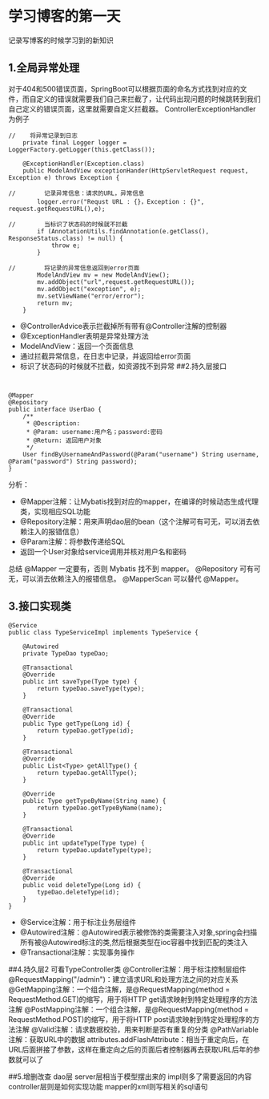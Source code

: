 # 学习博客的第一天
记录写博客的时候学习到的新知识

## 1.全局异常处理
对于404和500错误页面，SpringBoot可以根据页面的命名方式找到对应的文件，而自定义的错误就需要我们自己来拦截了，让代码出现问题的时候跳转到我们自己定义的错误页面，这里就需要自定义拦截器。
ControllerExceptionHandler 为例子  

```aidl
//    将异常记录到日志
    private final Logger logger = LoggerFactory.getLogger(this.getClass());

    @ExceptionHandler(Exception.class)
    public ModelAndView exceptionHander(HttpServletRequest request, Exception e) throws Exception {

//        记录异常信息：请求的URL，异常信息
        logger.error("Requst URL : {}，Exception : {}", request.getRequestURL(),e);

//        当标识了状态码的时候就不拦截
        if (AnnotationUtils.findAnnotation(e.getClass(), ResponseStatus.class) != null) {
            throw e;
        }

//        将记录的异常信息返回到error页面
        ModelAndView mv = new ModelAndView();
        mv.addObject("url",request.getRequestURL());
        mv.addObject("exception", e);
        mv.setViewName("error/error");
        return mv;
    }
```
- @ControllerAdvice表示拦截掉所有带有@Controller注解的控制器
- @ExceptionHandler表明是异常处理方法
- ModelAndView：返回一个页面信息
- 通过拦截异常信息，在日志中记录，并返回给error页面
- 标识了状态码的时候就不拦截，如资源找不到异常
##2.持久层接口
```aidl


@Mapper
@Repository
public interface UserDao {
    /**
     * @Description:
     * @Param: username:用户名；password:密码
     * @Return: 返回用户对象
     */
    User findByUsernameAndPassword(@Param("username") String username, @Param("password") String password);
}
```
分析：

- @Mapper注解：让Mybatis找到对应的mapper，在编译的时候动态生成代理类，实现相应SQL功能
- @Repository注解：用来声明dao层的bean（这个注解可有可无，可以消去依赖注入的报错信息）
- @Param注解：将参数传递给SQL
- 返回一个User对象给service调用并核对用户名和密码

总结
@Mapper 一定要有，否则 Mybatis 找不到 mapper。
@Repository 可有可无，可以消去依赖注入的报错信息。
@MapperScan 可以替代 @Mapper。

## 3.接口实现类
```aidl
@Service
public class TypeServiceImpl implements TypeService {

    @Autowired
    private TypeDao typeDao;

    @Transactional
    @Override
    public int saveType(Type type) {
        return typeDao.saveType(type);
    }

    @Transactional
    @Override
    public Type getType(Long id) {
        return typeDao.getType(id);
    }

    @Transactional
    @Override
    public List<Type> getAllType() {
        return typeDao.getAllType();
    }

    @Override
    public Type getTypeByName(String name) {
        return typeDao.getTypeByName(name);
    }

    @Transactional
    @Override
    public int updateType(Type type) {
        return typeDao.updateType(type);
    }

    @Transactional
    @Override
    public void deleteType(Long id) {
        typeDao.deleteType(id);
    }
}
```

- @Service注解：用于标注业务层组件
- @Autowired注解：@Autowired表示被修饰的类需要注入对象,spring会扫描所有被@Autowired标注的类,然后根据类型在ioc容器中找到匹配的类注入
- @Transactional注解：实现事务操作

##4.持久层2
可看TypeController类
@Controller注解：用于标注控制层组件
@RequestMapping("/admin")：建立请求URL和处理方法之间的对应关系
@GetMapping注解：一个组合注解，是@RequestMapping(method = RequestMethod.GET)的缩写，用于将HTTP get请求映射到特定处理程序的方法注解
@PostMapping注解：一个组合注解，是@RequestMapping(method = RequestMethod.POST)的缩写，用于将HTTP post请求映射到特定处理程序的方法注解
@Valid注解：请求数据校验，用来判断是否有重复的分类
@PathVariable注解：获取URL中的数据
attributes.addFlashAttribute：相当于重定向后，在URL后面拼接了参数，这样在重定向之后的页面后者控制器再去获取URL后年的参数就可以了

##5.增删改查
dao层 server层相当于模型摆出来的
impl则多了需要返回的内容
controller层则是如何实现功能 mapper的xml则写相关的sql语句
